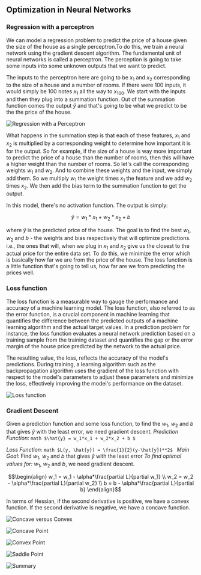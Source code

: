 <h2>Optimization in Neural Networks</h2>

<h3>Regression with a perceptron</h3>

We can model a regression problem to predict the price of a house given the size of the house as a single perceptron.To do this, we train a neural network using the gradient descent algorithm. The fundamental unit of neural networks is called a perceptron. The perception is going to take some inputs into some unknown outputs that we want to predict. 

The inputs to the perceptron here are going to be $x_1$ and $x_2$ corresponding to the size of a house and a number of rooms. If there were 100 inputs, it would simply be 100 notes $x_1$ all the way to $x_100$. We start with the inputs and then they plug into a summation function. Out of the summation function comes the output $\hat{y}$ and that's going to be what we predict to be the the price of the house.

![Regression with a Perceptron](https://github.com/chuksoo/Mathematics-for-Machine-Learning-and-Data-Science-Specialization/blob/main/Images/reg_with_perceptron.png)

What happens in the summation step is that each of these features, $x_1$ and $x_2$ is multiplied by a corresponding weight to determine how
important it is for the output. So for example, if the size of a house is way more important to predict the price of a house than the number of rooms, then this will have a higher weight than the number of rooms. So let's call the corresponding weights $w_1$ and $w_2$. And to combine these weights and the input, we simply add them. So we multiply $w_1$ the weight times $x_1$ the feature and we add $w_2$ times $x_2$. We then add the bias term to the summation function to get the output. 

In this model, there's no activation function. The output is simply:

```math
\begin{equation}
    \hat{y} = w_1*x_1 + w_2*x_2 + b 
\end{equation}
```

where $\hat{y}$ is the predicted price of the house. The goal is to find the best $w_1$, $w_2$ and $b$ - the weights and bias respectively that will optimize predictions. i.e., the ones that will, when we plug in $x_1$ and $x_2$ give us the closest to the actual price for the entire data set. To do this, we minimize the error which is basically how far we are from the price of the house. The loss function is a little function that's going to tell us, how far are we from predicting the prices well.

<h3>Loss function</h3>

The loss function is a measurable way to gauge the performance and accuracy of a machine learning model. The loss function, also referred to as the error function, is a crucial component in machine learning that quantifies the difference between the predicted outputs of a machine learning algorithm and the actual target values. In a prediction problem for instance, the loss function evaluates a neural network prediction based on a training sample from the training dataset and quantifies the gap or the error margin of the house price predicted by the network to the actual price.

The resulting value, the loss, reflects the accuracy of the model's predictions. During training, a learning algorithm such as the backpropagation algorithm uses the gradient of the loss function with respect to the model's parameters to adjust these parameters and minimize the loss, effectively improving the model's performance on the dataset.

![Loss function](https://github.com/chuksoo/Mathematics-for-Machine-Learning-and-Data-Science-Specialization/blob/main/Images/loss_function.png)

<h3>Gradient Descent</h3>

Given a prediction function and some loss function, to find the $w_1$, $w_2$ and $b$ that gives $\hat{y}$ with the least error, we need gradient descent.
*Prediction Function:* ```math $\hat{y} = w_1*x_1 + w_2*x_2 + b $ ```

*Loss Function:* ```math $L(y, \hat{y}) = \frac{1}{2}(y-\hat{y})**2$ ```
*Main Goal:* 
Find $w_1$, $w_2$ and $b$ that gives $\hat{y}$ with the least error
*To find optimal values for:* $w_1$, $w_2$ and $b$, we need gradient descent.
```math
\begin{align}
    w_1 = w_1 - \alpha*\frac{partial L}{partial w_1} \\
    w_2 = w_2 - \alpha*\frac{partial L}{partial w_2} \\
    b = b - \alpha*\frac{partial L}{partial b}
\end{align}
```

In terms of Hessian, if the second derivative is positive, we have a convex function. If the second derivative is negative, we have a concave function.

![Concave versus Convex](https://github.com/chuksoo/Mathematics-for-Machine-Learning-and-Data-Science-Specialization/blob/main/Images/concave_vs_convex.png)

![Concave Point](https://github.com/chuksoo/Mathematics-for-Machine-Learning-and-Data-Science-Specialization/blob/main/Images/concave.png)

![Convex Point](https://github.com/chuksoo/Mathematics-for-Machine-Learning-and-Data-Science-Specialization/blob/main/Images/convex.png)

![Saddle Point](https://github.com/chuksoo/Mathematics-for-Machine-Learning-and-Data-Science-Specialization/blob/main/Images/saddle.png)

![Summary](https://github.com/chuksoo/Mathematics-for-Machine-Learning-and-Data-Science-Specialization/blob/main/Images/summary.png)